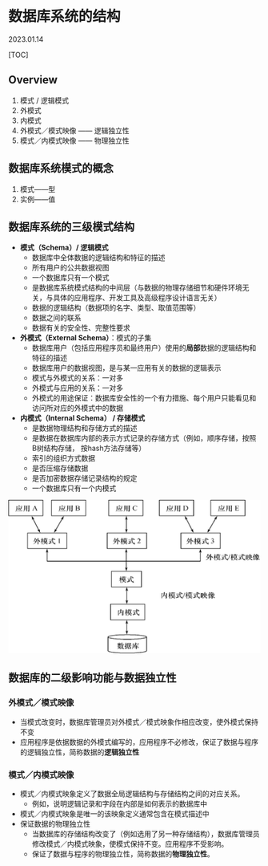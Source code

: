 # 数据库系统的结构
2023.01.14

[TOC]

## Overview

1. 模式 / 逻辑模式
2. 外模式
3. 内模式
4. 外模式／模式映像 —— 逻辑独立性
5. 模式／内模式映像 —— 物理独立性

## 数据库系统模式的概念

1. 模式——型
2. 实例——值



## 数据库系统的三级模式结构

* **模式（Schema）/ 逻辑模式**
  * 数据库中全体数据的逻辑结构和特征的描述
  * 所有用户的公共数据视图
  * 一个数据库只有一个模式
  * 是数据库系统模式结构的中间层（与数据的物理存储细节和硬件环境无关，与具体的应用程序、开发工具及高级程序设计语言无关）
  * 数据的逻辑结构（数据项的名字、类型、取值范围等）
  * 数据之间的联系
  * 数据有关的安全性、完整性要求
* **外模式（External Schema）**：模式的子集
  * 数据库用户（包括应用程序员和最终用户）使用的**局部**数据的逻辑结构和特征的描述
  * 数据库用户的数据视图，是与某一应用有关的数据的逻辑表示
  * 模式与外模式的关系：一对多
  * 外模式与应用的关系：一对多
  * 外模式的用途保证：数据库安全性的一个有力措施、每个用户只能看见和访问所对应的外模式中的数据
* **内模式（Internal Schema） / 存储模式**
  * 是数据物理结构和存储方式的描述
  * 是数据在数据库内部的表示方式记录的存储方式（例如，顺序存储，按照B树结构存储， 按hash方法存储等）
  * 索引的组织方式数据
  * 是否压缩存储数据
  * 是否加密数据存储记录结构的规定
  * 一个数据库只有一个内模式



![image-20230114131507634](resources/image-20230114131507634.png)

## 数据库的二级影响功能与数据独立性

### 外模式／模式映像

* 当模式改变时，数据库管理员对外模式／模式映象作相应改变，使外模式保持不变
* 应用程序是依据数据的外模式编写的，应用程序不必修改，保证了数据与程序的逻辑独立性，简称数据的**逻辑独立性**

### 模式／内模式映像

* 模式／内模式映象定义了数据全局逻辑结构与存储结构之间的对应关系。
  * 例如，说明逻辑记录和字段在内部是如何表示的数据库中
* 模式／内模式映象是唯一的该映象定义通常包含在模式描述中
* 保证数据的物理独立性
  * 当数据库的存储结构改变了（例如选用了另一种存储结构），数据库管理员修改模式／内模式映象，使模式保持不变。应用程序不受影响。
  * 保证了数据与程序的物理独立性，简称数据的**物理独立性**。



